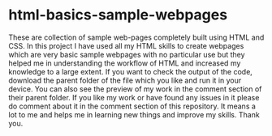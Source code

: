 # html-basics-sample-webpages
These are collection of sample web-pages completely built using HTML and CSS. In this project I have used all my HTML skills to create webpages which are very basic sample webpages with no particular use but they helped me in understanding the workflow of HTML and increased my knowledge to a large extent. If you want to check the output of the code, download the parent folder of the file which you like and run it in your device. You can also see the preview of my work in the comment section of their parent folder. If you like my work or have found any issues in it please do comment about it in the comment section of this repository. It means a lot to me and helps me in learning new things and improve my skills.
Thank you.
